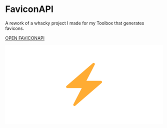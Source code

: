 # FaviconAPI

A rework of a whacky project I made for my Toolbox that generates favicons.

[OPEN FAVICONAPI](https://favicon.skayo.dev)

![Banner](public/img/social-preview.png)
